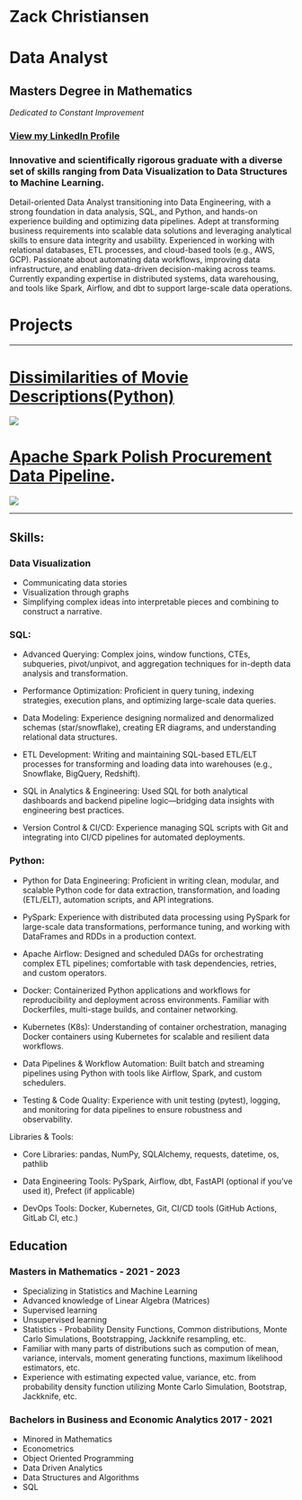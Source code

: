 # Zack Christiansen
# Data Analyst
## Masters Degree in Mathematics
_Dedicated to Constant Improvement_

### [View my LinkedIn Profile](https://www.linkedin.com/in/zack-christiansen-922705196/)

### Innovative and scientifically rigorous graduate with a diverse set of skills ranging from Data Visualization to Data Structures to Machine Learning. 

Detail-oriented Data Analyst transitioning into Data Engineering, with a strong foundation in data analysis, SQL, and Python, and hands-on experience building and optimizing data pipelines. Adept at transforming business requirements into scalable data solutions and leveraging analytical skills to ensure data integrity and usability. Experienced in working with relational databases, ETL processes, and cloud-based tools (e.g., AWS, GCP). Passionate about automating data workflows, improving data infrastructure, and enabling data-driven decision-making across teams. Currently expanding expertise in distributed systems, data warehousing, and tools like Spark, Airflow, and dbt to support large-scale data operations.
# Projects

---

# [Dissimilarities of Movie Descriptions(Python)](https://github.com/zacharychristian/Dissimilarities-of-Movie-Descriptions/blob/main/Cosine%20Similarity%20and%20Clustering.ipynb)
<img src="images/hierarchicalcluster.jpg?raw=true"/>

# [Apache Spark Polish Procurement Data Pipeline](https://github.com/zacharychristian/Apache-Spark-Polish-Procurement/tree/main).
<img src = "images/system_architecture.png?raw=true"/>


---

## Skills:

### Data Visualization
- Communicating data stories
- Visualization through graphs
- Simplifying complex ideas into interpretable pieces and combining to construct a narrative.

### SQL:
- Advanced Querying: Complex joins, window functions, CTEs, subqueries, pivot/unpivot, and aggregation techniques for in-depth data analysis and transformation.

- Performance Optimization: Proficient in query tuning, indexing strategies, execution plans, and optimizing large-scale data queries.

- Data Modeling: Experience designing normalized and denormalized schemas (star/snowflake), creating ER diagrams, and understanding relational data structures.

- ETL Development: Writing and maintaining SQL-based ETL/ELT processes for transforming and loading data into warehouses (e.g., Snowflake, BigQuery, Redshift).

- SQL in Analytics & Engineering: Used SQL for both analytical dashboards and backend pipeline logic—bridging data insights with engineering best practices.

- Version Control & CI/CD: Experience managing SQL scripts with Git and integrating into CI/CD pipelines for automated deployments.

### Python:
- Python for Data Engineering: Proficient in writing clean, modular, and scalable Python code for data extraction, transformation, and loading (ETL/ELT), automation scripts, and API integrations.

- PySpark: Experience with distributed data processing using PySpark for large-scale data transformations, performance tuning, and working with DataFrames and RDDs in a production context.

- Apache Airflow: Designed and scheduled DAGs for orchestrating complex ETL pipelines; comfortable with task dependencies, retries, and custom operators.

- Docker: Containerized Python applications and workflows for reproducibility and deployment across environments. Familiar with Dockerfiles, multi-stage builds, and container networking.

- Kubernetes (K8s): Understanding of container orchestration, managing Docker containers using Kubernetes for scalable and resilient data workflows.

- Data Pipelines & Workflow Automation: Built batch and streaming pipelines using Python with tools like Airflow, Spark, and custom schedulers.

- Testing & Code Quality: Experience with unit testing (pytest), logging, and monitoring for data pipelines to ensure robustness and observability.

Libraries & Tools:

- Core Libraries: pandas, NumPy, SQLAlchemy, requests, datetime, os, pathlib

- Data Engineering Tools: PySpark, Airflow, dbt, FastAPI (optional if you’ve used it), Prefect (if applicable)

- DevOps Tools: Docker, Kubernetes, Git, CI/CD tools (GitHub Actions, GitLab CI, etc.)



## Education
### Masters in Mathematics - 2021 - 2023
- Specializing in Statistics and Machine Learning
- Advanced knowledge of Linear Algebra (Matrices)
- Supervised learning 
- Unsupervised learning 
- Statistics - Probability Density Functions, Common distributions, Monte Carlo Simulations, Bootstrapping, Jackknife resampling, etc.
- Familiar with many parts of distributions such as compution of mean, variance, intervals, moment generating functions, maximum likelihood estimators, etc.
- Experience with estimating expected value, variance, etc. from probability density function utilizing Monte Carlo Simulation, Bootstrap, Jackknife, etc.

### Bachelors in Business and Economic Analytics  2017 - 2021
- Minored in Mathematics
- Econometrics
- Object Oriented Programming
- Data Driven Analytics
- Data Structures and Algorithms
- SQL 
